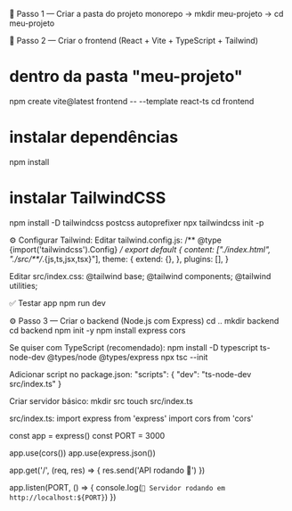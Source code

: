 🧱 Passo 1 — Criar a pasta do projeto monorepo
  -> mkdir meu-projeto
  -> cd meu-projeto


🧩 Passo 2 — Criar o frontend (React + Vite + TypeScript + Tailwind)
# dentro da pasta "meu-projeto"
npm create vite@latest frontend -- --template react-ts
cd frontend

# instalar dependências
npm install

# instalar TailwindCSS
npm install -D tailwindcss postcss autoprefixer
npx tailwindcss init -p

⚙️ Configurar Tailwind:
Editar tailwind.config.js:
/** @type {import('tailwindcss').Config} */
export default {
  content: ["./index.html", "./src/**/*.{js,ts,jsx,tsx}"],
  theme: {
    extend: {},
  },
  plugins: [],
}

Editar src/index.css:
@tailwind base;
@tailwind components;
@tailwind utilities;

✅ Testar app
npm run dev

⚙️ Passo 3 — Criar o backend (Node.js com Express)
cd ..
mkdir backend
cd backend
npm init -y
npm install express cors

Se quiser com TypeScript (recomendado):
npm install -D typescript ts-node-dev @types/node @types/express
npx tsc --init

Adicionar script no package.json:
"scripts": {
  "dev": "ts-node-dev src/index.ts"
}

Criar servidor básico:
mkdir src
touch src/index.ts

src/index.ts:
import express from 'express'
import cors from 'cors'

const app = express()
const PORT = 3000

app.use(cors())
app.use(express.json())

app.get('/', (req, res) => {
  res.send('API rodando 🚀')
})

app.listen(PORT, () => {
  console.log(`🚀 Servidor rodando em http://localhost:${PORT}`)
})
